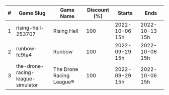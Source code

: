 |#|Game Slug|Game Name|Discount (%)|Starts|Ends|
|---|---|---|---|---|---|
|1|rising-hell-253707|Rising Hell|100|2022-10-06 15h|2022-10-13 15h|
|2|runbow-fc9fa4|Runbow|100|2022-09-29 15h|2022-10-06 15h|
|3|the-drone-racing-league-simulator|The Drone Racing League®|100|2022-09-29 15h|2022-10-06 15h|
